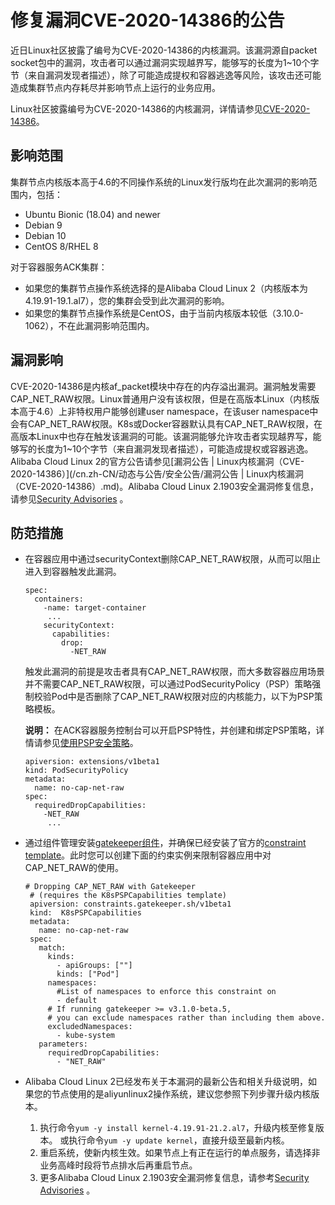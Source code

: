 # 修复漏洞CVE-2020-14386的公告

近日Linux社区披露了编号为CVE-2020-14386的内核漏洞。该漏洞源自packet socket包中的漏洞，攻击者可以通过漏洞实现越界写，能够写的长度为1~10个字节（来自漏洞发现者描述），除了可能造成提权和容器逃逸等风险，该攻击还可能造成集群节点内存耗尽并影响节点上运行的业务应用。

Linux社区披露编号为CVE-2020-14386的内核漏洞，详情请参见[CVE-2020-14386](https://www.openwall.com/lists/oss-security/2020/09/03/3)。

## 影响范围

集群节点内核版本高于4.6的不同操作系统的Linux发行版均在此次漏洞的影响范围内，包括：

-   Ubuntu Bionic \(18.04\) and newer
-   Debian 9
-   Debian 10
-   CentOS 8/RHEL 8

对于容器服务ACK集群：

-   如果您的集群节点操作系统选择的是Alibaba Cloud Linux 2（内核版本为4.19.91-19.1.al7），您的集群会受到此次漏洞的影响。
-   如果您的集群节点操作系统是CentOS，由于当前内核版本较低（3.10.0-1062），不在此漏洞影响范围内。

## 漏洞影响

CVE-2020-14386是内核af\_packet模块中存在的内存溢出漏洞。漏洞触发需要CAP\_NET\_RAW权限。Linux普通用户没有该权限，但是在高版本Linux（内核版本高于4.6）上非特权用户能够创建user namespace，在该user namespace中会有CAP\_NET\_RAW权限。K8s或Docker容器默认具有CAP\_NET\_RAW权限，在高版本Linux中也存在触发该漏洞的可能。该漏洞能够允许攻击者实现越界写，能够写的长度为1~10个字节（来自漏洞发现者描述），可能造成提权或容器逃逸。Alibaba Cloud Linux 2的官方公告请参见[漏洞公告 \| Linux内核漏洞（CVE-2020-14386）](/cn.zh-CN/动态与公告/安全公告/漏洞公告 | Linux内核漏洞（CVE-2020-14386）.md)。Alibaba Cloud Linux 2.1903安全漏洞修复信息，请参见[Security Advisories](http://mirrors.aliyun.com/alinux/cve/alinux2.xml) 。

## 防范措施

-   在容器应用中通过securityContext删除CAP\_NET\_RAW权限，从而可以阻止进入到容器触发此漏洞。

    ```
    spec:
      containers:
        -name: target-container
         ...
        securityContext:
          capabilities:
            drop:
              -NET_RAW
    ```

    触发此漏洞的前提是攻击者具有CAP\_NET\_RAW权限，而大多数容器应用场景并不需要CAP\_NET\_RAW权限，可以通过PodSecurityPolicy（PSP）策略强制校验Pod中是否删除了CAP\_NET\_RAW权限对应的内核能力，以下为PSP策略模板。

    **说明：** 在ACK容器服务控制台可以开启PSP特性，并创建和绑定PSP策略，详情请参见[使用PSP安全策略](/cn.zh-CN/Kubernetes集群用户指南/安全管理/安全中心/使用PSP安全策略.md)。

    ```
    apiversion: extensions/v1beta1
    kind: PodSecurityPolicy
    metadata:
      name: no-cap-net-raw
    spec:
      requiredDropCapabilities:
        -NET_RAW
         ...
    ```

-   通过组件管理安装[gatekeeper组件](/cn.zh-CN/新功能发布记录/组件变更记录/gatekeepr组件变更记录/组件介绍.md)，并确保已经安装了官方的[constraint template](https://github.com/open-policy-agent/gatekeeper-library/tree/master/library/pod-security-policy/capabilities)。此时您可以创建下面的约束实例来限制容器应用中对CAP\_NET\_RAW的使用。

    ```
    # Dropping CAP_NET_RAW with Gatekeeper
     # (requires the K8sPSPCapabilities template)
     apiversion: constraints.gatekeeper.sh/v1beta1
     kind:  K8sPSPCapabilities
     metadata:
       name: no-cap-net-raw
     spec:
       match:
         kinds:
           - apiGroups: [""]
           kinds: ["Pod"]
         namespaces:
           #List of namespaces to enforce this constraint on
           - default
         # If running gatekeeper >= v3.1.0-beta.5,
         # you can exclude namespaces rather than including them above.
         excludedNamespaces:
           - kube-system
       parameters:
         requiredDropCapabilities:
           - "NET_RAW"
    ```

-   Alibaba Cloud Linux 2已经发布关于本漏洞的最新公告和相关升级说明，如果您的节点使用的是aliyunlinux2操作系统，建议您参照下列步骤升级内核版本。
    1.  执行命令`yum -y install kernel-4.19.91-21.2.al7`，升级内核至修复版本。 或执行命令`yum -y update kernel`，直接升级至最新内核。
    2.  重启系统，使新内核生效。如果节点上有正在运行的单点服务，请选择非业务高峰时段将节点排水后再重启节点。
    3.  更多Alibaba Cloud Linux 2.1903安全漏洞修复信息，请参考[Security Advisories](http://mirrors.aliyun.com/alinux/cve/alinux2.xml) 。

